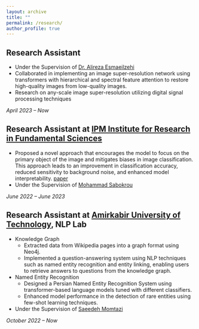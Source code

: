```yaml
---
layout: archive
title: ""
permalink: /research/
author_profile: true
---
```

<!-- ## Research Assistant at [University of Toronto](https://www.utoronto.ca/) -->
## Research Assistant
- Under the Supervision of [Dr. Alireza Esmaeilzehi](https://scholar.google.ca/citations?user=WAISKYYAAAAJ&hl=en)
- Collaborated in implementing an image super-resolution network using transformers with hierarchical and spectral feature attention to restore high-quality images from low-quality images.
- Research on any-scale image super-resolution utilizing digital signal processing techniques

*April 2023 – Now*

## Research Assistant at [IPM Institute for Research in Fundamental Sciences](http://www.ipm.ac.ir/)

- Proposed a novel approach that encourages the model to focus on the primary object of the image and mitigates biases in image classification. This approach leads to an improvement in classification accuracy, reduced sensitivity to background noise, and enhanced model interpretability. [paper](https://arxiv.org/pdf/2307.01473.pdf)
- Under the Supervision of [Mohammad Sabokrou](https://scholar.google.com/citations?user=jqHXvT0AAAAJ&hl=en)

*June 2022 – June 2023*

## Research Assistant at [Amirkabir University of Technology](https://aut.ac.ir/), NLP Lab

- Knowledge Graph
    - Extracted data from Wikipedia pages into a graph format using Neo4j.
    - Implemented a question-answering system using NLP techniques such as named entity recognition and entity linking, enabling users to retrieve answers to questions from the knowledge graph.
- Named Entity Recognition
    - Designed a Persian Named Entity Recognition System using transformer-based language models tuned with different classifiers.
    - Enhanced model performance in the detection of rare entities using few-shot learning techniques.
- Under the Supervision of  [Saeedeh Momtazi](https://scholar.google.nl/citations?user=N-WqXykAAAAJ&hl=en)

*October 2022 – Now*